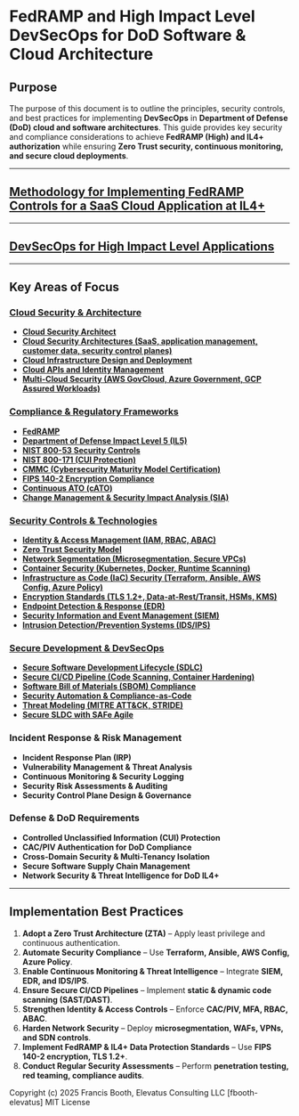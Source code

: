 # **FedRAMP and High Impact Level DevSecOps for DoD Software & Cloud Architecture**

## **Purpose**
The purpose of this document is to outline the principles, security controls, and best practices for implementing **DevSecOps** in **Department of Defense (DoD) cloud and software architectures**. This guide provides key security and compliance considerations to achieve **FedRAMP (High) and IL4+ authorization** while ensuring **Zero Trust security, continuous monitoring, and secure cloud deployments**.

---
## **[Methodology for Implementing FedRAMP Controls for a SaaS Cloud Application at IL4+](./Methodology_for_Implementing_FedRAMP.md)**

---

## **[DevSecOps for High Impact Level Applications](./DevSecOPS_High_Impact_Level_Applications.md)**

---

## **Key Areas of Focus**

### **[Cloud Security & Architecture](./Cloud_Security_Architecture/README.md)**
- **[Cloud Security Architect](./Cloud_Security_Architecture/Cloud_Security_Architect/Cloud_Security_Architect.md)**
- **[Cloud Security Architectures (SaaS, application management, customer data, security control planes)](./Cloud_Security_Architecture/Cloud_Security_Architectures.md)**
- **[Cloud Infrastructure Design and Deployment](./Cloud_Security_Architecture/Cloud_Infrastructure_Design_Deployment.md)**
- **[Cloud APIs and Identity Management](./Cloud_Security_Architecture/Cloud_API_Identity_Management.md)**
- **[Multi-Cloud Security (AWS GovCloud, Azure Government, GCP Assured Workloads)](./Cloud_Security_Architecture/Multi-Cloud_Security.md)**

### **[Compliance & Regulatory Frameworks](./Compliance_Regulatory_Frameworks/README.md)**
- **[FedRAMP](./Compliance_Regulatory_Frameworks/FedRAMP.md)**
- **[Department of Defense Impact Level 5 (IL5)](./Compliance_Regulatory_Frameworks/IL5.md)**
- **[NIST 800-53 Security Controls](./Compliance_Regulatory_Frameworks/NIST_800-53.md)**
- **[NIST 800-171 (CUI Protection)](./Compliance_Regulatory_Frameworks/NIST_800-171.md)**
- **[CMMC (Cybersecurity Maturity Model Certification)](./Compliance_Regulatory_Frameworks/CMMC.md)**
- **[FIPS 140-2 Encryption Compliance](./Compliance_Regulatory_Frameworks/FIPS_140-2.md)**
- **[Continuous ATO (cATO)](./Compliance_Regulatory_Frameworks/cATO.md)**
- **[Change Management & Security Impact Analysis (SIA)](./Compliance_Regulatory_Frameworks/Change_Management_Security_Impact_Analysis.md)**

### **[Security Controls & Technologies](./Security_Controls_Technologies/README.md)**
- **[Identity & Access Management (IAM, RBAC, ABAC)](./Security_Controls_Technologies/IAM_RBAC_ABAC.md)**
- **[Zero Trust Security Model](./Security_Controls_Technologies/ZTA.md)**
- **[Network Segmentation (Microsegmentation, Secure VPCs)](./Security_Controls_Technologies/Network_Segmentation.md)**
- **[Container Security (Kubernetes, Docker, Runtime Scanning)](./Security_Controls_Technologies/Container_Security.md)**
- **[Infrastructure as Code (IaC) Security (Terraform, Ansible, AWS Config, Azure Policy)](./Security_Controls_Technologies/IaC.md)**
- **[Encryption Standards (TLS 1.2+, Data-at-Rest/Transit, HSMs, KMS)](./Security_Controls_Technologies/Encryption_Standards.md)**
- **[Endpoint Detection & Response (EDR)](./Security_Controls_Technologies/EDR.md)**
- **[Security Information and Event Management (SIEM)](./Security_Controls_Technologies/SIEM.md)**
- **[Intrusion Detection/Prevention Systems (IDS/IPS)](./Security_Controls_Technologies/IDS_IPS.md)**

### **[Secure Development & DevSecOps](./SecDevOps/README.md)**
- **[Secure Software Development Lifecycle (SDLC)](./SecDevOps/Secure_SDLC.md)**
- **[Secure CI/CD Pipeline (Code Scanning, Container Hardening)](./SecDevOps/SecCICD.md)**
- **[Software Bill of Materials (SBOM) Compliance](./SecDevOps/SBOM.md)**
- **[Security Automation & Compliance-as-Code](./SecDevOps/Security_Automation_Compliance_as_Code.md)**
- **[Threat Modeling (MITRE ATT&CK, STRIDE)](./SecDevOps/Threat_Modeling.md)**
- **[Secure SLDC with SAFe Agile](./SecDevOps/SecSLDC_SAFe_Agile.md)**

### **Incident Response & Risk Management**
- **Incident Response Plan (IRP)**
- **Vulnerability Management & Threat Analysis**
- **Continuous Monitoring & Security Logging**
- **Security Risk Assessments & Auditing**
- **Security Control Plane Design & Governance**

### **Defense & DoD Requirements**
- **Controlled Unclassified Information (CUI) Protection**
- **CAC/PIV Authentication for DoD Compliance**
- **Cross-Domain Security & Multi-Tenancy Isolation**
- **Secure Software Supply Chain Management**
- **Network Security & Threat Intelligence for DoD IL4+**

---

## **Implementation Best Practices**
1. **Adopt a Zero Trust Architecture (ZTA)** – Apply least privilege and continuous authentication.
2. **Automate Security Compliance** – Use **Terraform, Ansible, AWS Config, Azure Policy**.
3. **Enable Continuous Monitoring & Threat Intelligence** – Integrate **SIEM, EDR, and IDS/IPS**.
4. **Ensure Secure CI/CD Pipelines** – Implement **static & dynamic code scanning (SAST/DAST)**.
5. **Strengthen Identity & Access Controls** – Enforce **CAC/PIV, MFA, RBAC, ABAC**.
6. **Harden Network Security** – Deploy **microsegmentation, WAFs, VPNs, and SDN controls**.
7. **Implement FedRAMP & IL4+ Data Protection Standards** – Use **FIPS 140-2 encryption, TLS 1.2+**.
8. **Conduct Regular Security Assessments** – Perform **penetration testing, red teaming, compliance audits**.

Copyright (c) 2025 Francis Booth, Elevatus Consulting LLC [fbooth-elevatus] MIT License